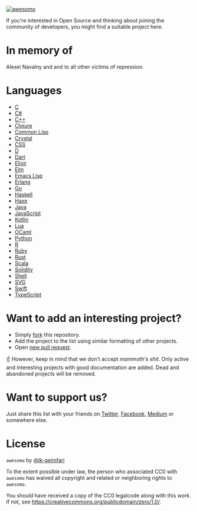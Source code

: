 [![awesomo](https://github.com/lk-geimfari/awesomo/assets/15812620/48c05000-9898-4603-882d-a143399f18cc)](https://github.com/lk-geimfari/awesomo)

If you're interested in Open Source and thinking about joining the community of developers, you might find a suitable project here.

# In memory of

Alexei Navalny and and to all other victims of repression.

# Languages

 - [C](languages/C.md)
 - [C#](languages/C%23.md)
 - [C++](languages/C%2B%2B.md)
 - [Clojure](languages/CLOJURE.md)
 - [Common Lisp](languages/COMMON_LISP.md)
 - [Crystal](languages/CRYSTAL.md)
 - [CSS](languages/CSS.md)
 - [D](languages/D.md)
 - [Dart](languages/DART.md)
 - [Elixir](languages/ELIXIR.md)
 - [Elm](languages/ELM.md)
 - [Emacs Lisp](languages/EMACS_LISP.md)
 - [Erlang](languages/ERLANG.md)
 - [Go](languages/GOLANG.md)
 - [Haskell](languages/HASKELL.md)
 - [Haxe](languages/HAXE.md)
 - [Java](languages/JAVA.md)
 - [JavaScript](languages/JAVASCRIPT.md)
 - [Kotlin](languages/KOTLIN.md)
 - [Lua](languages/LUA.md)
 - [OCaml](languages/OCAML.md)
 - [Python](languages/PYTHON.md)
 - [R](languages/R.md)
 - [Ruby](languages/RUBY.md)
 - [Rust](languages/RUST.md)
 - [Scala](languages/SCALA.md)
 - [Solidity](languages/SOLIDITY.md)
 - [Shell](languages/SHELL.md)
 - [SVG](languages/SVG.md)
 - [Swift](languages/SWIFT.md)
 - [TypeScript](languages/TYPESCRIPT.md)


# Want to add an interesting project?

- Simply [fork](https://github.com/lk-geimfari/awesomo/) this repository.
- Add the project to the list using similar formatting of other projects.
- Open [new pull request](https://github.com/lk-geimfari/awesomo/compare).

:point_up: However, keep in mind that we don't accept *mammoth's shit*. Only active and interesting projects with good documentation are added. Dead and abandoned projects will be removed.


# Want to support us?

Just share this list with your friends on [Twitter](https://twitter.com/), [Facebook](https://www.facebook.com/), [Medium](http://medium.com) or somewhere else.

# License

`awesomo` by [@lk-geimfari](https://github.com/lk-geimfari)

To the extent possible under law, the person who associated CC0 with `awesomo` has waived all copyright and related or neighboring rights to `awesomo`.

You should have received a copy of the CC0 legalcode along with this work. If not, see https://creativecommons.org/publicdomain/zero/1.0/.
